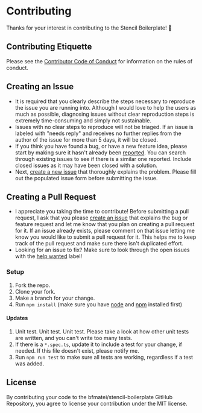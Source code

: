 # Contributing
Thanks for your interest in contributing to the Stencil Boilerplate! :tada:

## Contributing Etiquette
Please see the [Contributor Code of Conduct](https://github.com/bfmatei/stencil-boilerplate/blob/master/CODE_OF_CONDUCT.md) for information on the rules of conduct.

## Creating an Issue
* It is required that you clearly describe the steps necessary to reproduce the issue you are running into. Although I would love to help the users as much as possible, diagnosing issues without clear reproduction steps is extremely time-consuming and simply not sustainable.
* Issues with no clear steps to reproduce will not be triaged. If an issue is labeled with "needs reply" and receives no further replies from the author of the issue for more than 5 days, it will be closed.
* If you think you have found a bug, or have a new feature idea, please start by making sure it hasn't already been [reported](https://github.com/bfmatei/stencil-boilerplate/issues?utf8=%E2%9C%93&q=is%3Aissue). You can search through existing issues to see if there is a similar one reported. Include closed issues as it may have been closed with a solution.
* Next, [create a new issue](https://github.com/bfmatei/stencil-boilerplate/issues/new) that thoroughly explains the problem. Please fill out the populated issue form before submitting the issue.

## Creating a Pull Request
* I appreciate you taking the time to contribute! Before submitting a pull request, I ask that you please [create an issue](#creating-an-issue) that explains the bug or feature request and let me know that you plan on creating a pull request for it. If an issue already exists, please comment on that issue letting me know you would like to submit a pull request for it. This helps me to keep track of the pull request and make sure there isn't duplicated effort.
* Looking for an issue to fix? Make sure to look through the open issues with the [help wanted](https://github.com/bfmatei/stencil-boilerplate/issues?q=is%3Aopen+is%3Aissue+label%3A%22help+wanted%22) label!

### Setup
1. Fork the repo.
2. Clone your fork.
3. Make a branch for your change.
4. Run `npm install` (make sure you have [node](https://nodejs.org/en/) and [npm](http://blog.npmjs.org/post/85484771375/how-to-install-npm) installed first)

#### Updates
1. Unit test. Unit test. Unit test. Please take a look at how other unit tests are written, and you can't write too many tests.
2. If there is a `*.spec.ts`, update it to include a test for your change, if needed. If this file doesn't exist, please notify me.
3. Run `npm run test` to make sure all tests are working, regardless if a test was added.

## License
By contributing your code to the bfmatei/stencil-boilerplate GitHub Repository, you agree to license your contribution under the MIT license.
